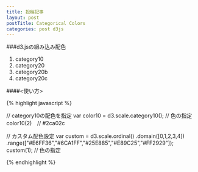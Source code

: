 ```yaml
---
title: 投稿記事
layout: post
postTitle: Categorical Colors
categories: post d3js
---
```


<div id="svg"></div>

###d3.jsの組み込み配色

1. category10
2. category20
3. category20b
4. category20c

####<使い方>

{% highlight javascript %}

// category10の配色を指定
var color10 = d3.scale.category10();
// 色の指定
color10(2)　// #2ca02c

// カスタム配色設定 
var custom = d3.scale.ordinal()
               .domain([0,1,2,3,4])
               .range(["#E6FF36","#6CA1FF","#25E885","#E89C25","#FF2929"]);
custom(1); // 色の指定                    

{% endhighlight %}

<script src="http://d3js.org/d3.v3.min.js" charset="utf-8"></script>
<script>

var width = height = 640;

var bgColor = "black"; // 背景色

/** svg空間作成 */
var svg =  d3.select("#svg")
                      .append("svg")
                      .attr("width", width)
                      .attr("height", height)
                      .style("background",bgColor);


var color10 = d3.scale.category10();
var color20 = d3.scale.category20();
var color20b = d3.scale.category20b();
var color20c = d3.scale.category20c();
var custom = d3.scale.ordinal()
               .domain([0,1,2,3,4])
               .range(["#E6FF36",
                       "#6CA1FF",
                       "#25E885",
                       "#E89C25",
                       "#FF2929"
                     ]);
 
var c10 = [];
var c20 = [];
var head = ["category10","category20","category20b","category20c","custom"]

for (var i = 0; i < 10; i++) {
  c10.push(i);
};
for (var i = 0; i < 20; i++) {
  c20.push(i);
};

svg.selectAll(".c10")
   .data(c10)
   .enter()
   .append("rect")
   .attr("x", function(d,i){ return 10;})
   .attr("y", function(d,i){ return i * 30 + 30; })
   .attr("width",100)
   .attr("height", 28)
   .attr("class","c10")
   .style("fill", function(d,i){return color10(i)});

svg.selectAll(".c20")
   .data(c20)
   .enter()
   .append("rect")
   .attr("x", function(d,i){ return 130;})
   .attr("y", function(d,i){ return i * 30 + 30; })
   .attr("width",100)
   .attr("height", 28)
   .attr("class","c20")
   .style("fill", function(d,i){return color20(i)});

svg.selectAll(".c20b")
   .data(c20)
   .enter()
   .append("rect")
   .attr("x", function(d,i){ return 250;})
   .attr("y", function(d,i){ return i * 30 + 30; })
   .attr("width",100)
   .attr("height", 28)
   .attr("class","c20b")
   .style("fill", function(d,i){return color20b(i)});

svg.selectAll(".c20c")
   .data(c20)
   .enter()
   .append("rect")
   .attr("x", function(d,i){ return 370;})
   .attr("y", function(d,i){ return i * 30 + 30; })
   .attr("width",100)
   .attr("height", 28)
   .attr("class","c20c")
   .style("fill", function(d,i){return color20c(i)});

svg.selectAll(".cust")
   .data(custom.range())
   .enter()
   .append("rect")
   .attr("x", function(d,i){ return 490;})
   .attr("y", function(d,i){ return i * 30 + 30; })
   .attr("width",100)
   .attr("height", 28)
   .attr("class","cust")
   .style("fill", function(d,i){return custom(i)});

svg.selectAll(".head")
   .data(head)
   .enter()
   .append("text")
   .attr("x",function(d,i){ return i*120 + 10; })
   .attr("y", 20)
   .text(function(d){ return d;})
   .attr("font-family", "sans-serif")
   .attr("font-size", "16px")
   .attr("font-weight","bold")
   .attr("class","head")
   .style("fill", "red");


svg.selectAll(".c10t")
   .data(color10.domain())
   .enter()
   .append("text")
   .attr("x", function(){ return 20; })
   .attr("y", function(d,i){ return i * 30 + 50; })
   .text(function(d,i){ return color10(i);})
   .attr("font-family", "sans-serif")
   .attr("font-size", "16px")
   .attr("class","c10t")
   .style("fill", "#ccc");
  
svg.selectAll(".c20t")
   .data(color20.domain())
   .enter()
   .append("text")
   .attr("x", function(){ return 140; })
   .attr("y", function(d,i){ return i * 30 + 50; })
   .text(function(d,i){ return color20(i);})
   .attr("font-family", "sans-serif")
   .attr("font-size", "16px")
   .attr("class","c20t")
   .style("fill", "#ccc");

svg.selectAll(".c20bt")
   .data(color20b.domain())
   .enter()
   .append("text")
   .attr("x", function(){ return 260; })
   .attr("y", function(d,i){ return i * 30 + 50; })
   .text(function(d,i){ return color20b(i);})
   .attr("font-family", "sans-serif")
   .attr("font-size", "16px")
   .attr("class","c20bt")
   .style("fill", "#ccc");

svg.selectAll(".c20ct")
   .data(color20c.domain())
   .enter()
   .append("text")
   .attr("x", function(){ return 380; })
   .attr("y", function(d,i){ return i * 30 + 50; })
   .text(function(d,i){ return color20c(i);})
   .attr("font-family", "sans-serif")
   .attr("font-size", "16px")
   .attr("class","c20ct")
   .style("fill", "#ccc");

svg.selectAll(".custt")
   .data(custom.domain())
   .enter()
   .append("text")
   .attr("x", function(){ return 500; })
   .attr("y", function(d,i){ return i * 30 + 50; })
   .text(function(d,i){ return custom(i);})
   .attr("font-family", "sans-serif")
   .attr("font-size", "16px")
   .attr("class","custt")
   .style("fill", "#ccc");


</script>
